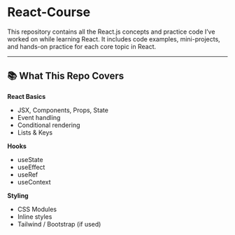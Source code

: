 # React-Course

This repository contains all the React.js concepts and practice code I’ve worked on while learning React. It includes code examples, mini-projects, and hands-on practice for each core topic in React.

---

## 📚 What This Repo Covers

**React Basics**
- JSX, Components, Props, State
- Event handling
- Conditional rendering
- Lists & Keys

**Hooks**
- useState
- useEffect
- useRef
- useContext

**Styling**
- CSS Modules
- Inline styles
- Tailwind / Bootstrap (if used)
